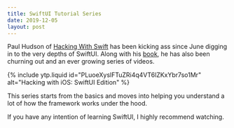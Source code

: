 ```yaml
---
title: SwiftUI Tutorial Series
date: 2019-12-05
layout: post
---
```


Paul Hudson of [Hacking With Swift][1] has been kicking ass since June digging 
in to the very depths of SwiftUI. Along with his [book][3], he has also been
churning out and an ever growing series of videos.

{% include ytp.liquid id="PLuoeXyslFTuZRi4q4VT6lZKxYbr7so1Mr" alt="Hacking with iOS: SwiftUI Edition" %}

This series starts from the basics and moves into helping you understand a lot
of how the framework works under the hood.

If you have any intention of learning SwiftUI, I highly recommend watching.


[1]: https://www.hackingwithswift.com
[3]: https://www.hackingwithswift.com/quick-start/swiftui